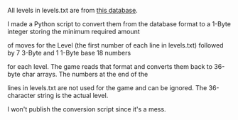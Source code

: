 All levels in levels.txt are from [this database](https://www.michaelfogleman.com/rush/#DatabaseDownload).

I made a Python script to convert them from the database format to a 1-Byte integer storing the minimum required amount

of moves for the Level (the first number of each line in levels.txt) followed by 7 3-Byte and 1 1-Byte base 18 numbers

for each level. The game reads that format and converts them back to 36-byte char arrays. The numbers at the end of the

lines in levels.txt are not used for the game and can be ignored. The 36-character string is the actual level.

I won't publish the conversion script since it's a mess.
